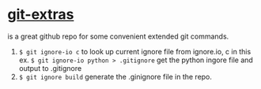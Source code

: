 # [git-extras](https://github.com/tj/git-extras)
is a great github repo for some convenient extended git commands.

1. `$ git ignore-io c` to look up current ignore file from ignore.io, c in this ex.
   `$ git ignore-io python > .gitignore` get the python ingore file and output to .gitignore
2. `$ git ignore build` generate the .ginignore file in the repo.
